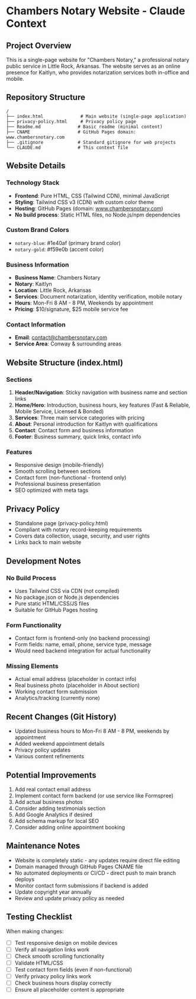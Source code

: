 # Chambers Notary Website - Claude Context

## Project Overview
This is a single-page website for "Chambers Notary," a professional notary public service in Little Rock, Arkansas. The website serves as an online presence for Kaitlyn, who provides notarization services both in-office and mobile.

## Repository Structure
```
/
├── index.html              # Main website (single-page application)
├── privacy-policy.html     # Privacy policy page
├── Readme.md              # Basic readme (minimal content)
├── CNAME                  # GitHub Pages domain: www.chambersnotary.com
├── .gitignore             # Standard gitignore for web projects
└── CLAUDE.md              # This context file
```

## Website Details

### Technology Stack
- **Frontend**: Pure HTML, CSS (Tailwind CDN), minimal JavaScript
- **Styling**: Tailwind CSS v3 (CDN) with custom color theme
- **Hosting**: GitHub Pages (domain: www.chambersnotary.com)
- **No build process**: Static HTML files, no Node.js/npm dependencies

### Custom Brand Colors
- `notary-blue`: #1e40af (primary brand color)
- `notary-gold`: #f59e0b (accent color)

### Business Information
- **Business Name**: Chambers Notary
- **Notary**: Kaitlyn
- **Location**: Little Rock, Arkansas
- **Services**: Document notarization, identity verification, mobile notary
- **Hours**: Mon-Fri 8 AM - 8 PM, Weekends by appointment
- **Pricing**: $10/signature, $25 mobile service fee

### Contact Information
- **Email**: contact@chambersnotary.com
- **Service Area**: Conway & surrounding areas

## Website Structure (index.html)

### Sections
1. **Header/Navigation**: Sticky navigation with business name and section links
2. **Home/Hero**: Introduction, business hours, key features (Fast & Reliable, Mobile Service, Licensed & Bonded)
3. **Services**: Three main service categories with pricing
4. **About**: Personal introduction for Kaitlyn with qualifications
5. **Contact**: Contact form and business information
6. **Footer**: Business summary, quick links, contact info

### Features
- Responsive design (mobile-friendly)
- Smooth scrolling between sections
- Contact form (non-functional - frontend only)
- Professional business presentation
- SEO optimized with meta tags

## Privacy Policy
- Standalone page (privacy-policy.html)
- Compliant with notary record-keeping requirements
- Covers data collection, usage, security, and user rights
- Links back to main website

## Development Notes

### No Build Process
- Uses Tailwind CSS via CDN (not compiled)
- No package.json or Node.js dependencies
- Pure static HTML/CSS/JS files
- Suitable for GitHub Pages hosting

### Form Functionality
- Contact form is frontend-only (no backend processing)
- Form fields: name, email, phone, service type, message
- Would need backend integration for actual functionality

### Missing Elements
- Actual email address (placeholder in contact info)
- Real business photo (placeholder in About section)
- Working contact form submission
- Analytics/tracking (currently none)

## Recent Changes (Git History)
- Updated business hours to Mon-Fri 8 AM - 8 PM, weekends by appointment
- Added weekend appointment details
- Privacy policy updates
- Various content refinements

## Potential Improvements
1. Add real contact email address
2. Implement contact form backend (or use service like Formspree)
3. Add actual business photos
4. Consider adding testimonials section
5. Add Google Analytics if desired
6. Add schema markup for local SEO
7. Consider adding online appointment booking

## Maintenance Notes
- Website is completely static - any updates require direct file editing
- Domain managed through GitHub Pages CNAME file
- No automated deployments or CI/CD - direct push to main branch deploys
- Monitor contact form submissions if backend is added
- Update copyright year annually
- Review and update privacy policy as needed

## Testing Checklist
When making changes:
- [ ] Test responsive design on mobile devices
- [ ] Verify all navigation links work
- [ ] Check smooth scrolling functionality
- [ ] Validate HTML/CSS
- [ ] Test contact form fields (even if non-functional)
- [ ] Verify privacy policy links work
- [ ] Check business hours display correctly
- [ ] Ensure all placeholder content is appropriate